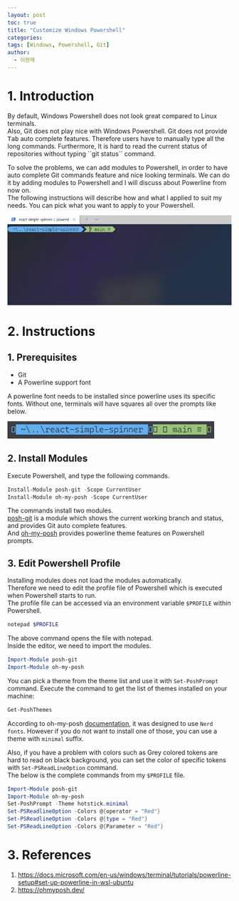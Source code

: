```yaml
---
layout: post
toc: true
title: "Customize Windows Powershell"
categories: 
tags: [Windows, Powershell, Git]
author:
  - 이현재
---
```


# 1. Introduction
<div>
By default, Windows Powershell does not look great compared to Linux terminals.<br>
Also, Git does not play nice with Windows Powershell. Git does not provide
<kbd>Tab</kbd> auto complete features. Therefore users have to manually type all the long commands. Furthermore, It is hard to read the current status of repositories without typing ``git status`` command.
<br>
</div>

<!--more-->

To solve the problems, we can add modules to Powershell, in order to have
auto complete Git commands feature and nice looking terminals.
We can do it by adding modules to Powershell and
I will discuss about Powerline from now on.<br>
The following instructions will describe how and what I applied to suit my needs.
You can pick what you want to apply to your Powershell.
<br>

![powershell-example.webp](/img/2021-08-12-cutsomize-windows-powershell/powershell-example.webp)
<br>

# 2. Instructions
## 1. Prerequisites
- Git
- A Powerline support font

A powerline font needs to be installed since powerline uses its specific fonts.
Without one, terminals will have squares all over the prompts like below.
<br>

![powershell-broken.png](/img/2021-08-12-cutsomize-windows-powershell/powershell-broken.png)
<br>

## 2. Install Modules
Execute Powershell, and type the following commands.
<br>

```powershell
Install-Module posh-git -Scope CurrentUser
Install-Module oh-my-posh -Scope CurrentUser
```

The commands install two modules.<br>
[posh-git](https://github.com/dahlbyk/posh-git) is a module which shows the current working branch and status,
and provides Git auto complete features.<br>
And [oh-my-posh](https://ohmyposh.dev/) provides powerline theme features on Powershell prompts.
<br>

## 3. Edit Powershell Profile
Installing modules does not load the modules automatically.<br>
Therefore we need to edit the profile file of Powershell which is executed
when Powershell starts to run.<br>
The profile file can be accessed via an environment variable ``$PROFILE`` within Powershell.
<br>

```powershell
notepad $PROFILE
```

The above command opens the file with notepad.<br>
Inside the editor, we need to import the modules.
<br>

```powershell
Import-Module posh-git
Import-Module oh-my-posh
```

You can pick a theme from the theme list and use it with `Set-PoshPrompt` command.
Execute the command to get the list of themes installed on your machine:
```powershell
Get-PoshThemes
```

According to oh-my-posh [documentation](https://ohmyposh.dev/docs/fonts),
it was designed to use ``Nerd fonts``. However if you do not want to install
one of those, you can use a theme with ``minimal`` suffix. 
<br>

Also, if you have a problem with colors such as Grey colored tokens are
hard to read on black background, you can set the color of
specific tokens with `Set-PSReadLineOption` command.<br>
The below is the complete commands from my ``$PROFILE`` file.
<br>

```powershell
Import-Module posh-git
Import-Module oh-my-posh
Set-PoshPrompt -Theme hotstick.minimal
Set-PSReadlineOption -Colors @{operator = "Red"}
Set-PSReadlineOption -Colors @{type = "Red"}
Set-PSReadLineOption -Colors @{Parameter = "Red"}
```

# 3. References
1. <https://docs.microsoft.com/en-us/windows/terminal/tutorials/powerline-setup#set-up-powerline-in-wsl-ubuntu>
2. <https://ohmyposh.dev/>
